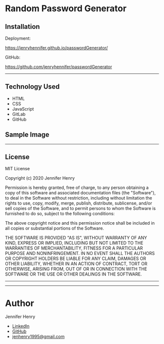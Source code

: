 # Random Password Generator

## Installation

Deployment:

 https://jenryhennifer.github.io/passwordGenerator/

GitHub:

 https://github.com/jenryhennifer/passwordGenerator

<hr>

## Technology Used

* HTML
* CSS
* JavaScript
* GitLab
* GitHub

## Sample Image


<hr>

## License

MIT License

Copyright (c) 2020 Jennifer Henry

Permission is hereby granted, free of charge, to any person obtaining a copy of this software and associated documentation files (the "Software"), to deal in the Software without restriction, including without limitation the rights to use, copy, modify, merge, publish, distribute, sublicense, and/or sell copies of the Software, and to permit persons to whom the Software is furnished to do so, subject to the following conditions:

The above copyright notice and this permission notice shall be included in all copies or substantial portions of the Software.

THE SOFTWARE IS PROVIDED "AS IS", WITHOUT WARRANTY OF ANY KIND, EXPRESS OR IMPLIED, INCLUDING BUT NOT LIMITED TO THE WARRANTIES OF MERCHANTABILITY, FITNESS FOR A PARTICULAR PURPOSE AND NONINFRINGEMENT. IN NO EVENT SHALL THE AUTHORS OR COPYRIGHT HOLDERS BE LIABLE FOR ANY CLAIM, DAMAGES OR OTHER LIABILITY, WHETHER IN AN ACTION OF CONTRACT, TORT OR OTHERWISE, ARISING FROM, OUT OF OR IN CONNECTION WITH THE SOFTWARE OR THE USE OR OTHER DEALINGS IN THE SOFTWARE.

<hr />
<hr />

# Author

Jennifer Henry

* [LinkedIn](https://www.linkedin.com/in/jennifer-henry-4a540a149/)
* [GitHub](https://github.com/jenryhennifer)
* jenhenry1995@gmail.com
